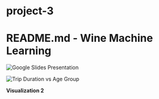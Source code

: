 # project-3
# README.md - Wine Machine Learning

![Google Slides Presentation](https://docs.google.com/presentation/d/1N-f0Op63flI7O2gbPgGN0Pstkd7OkGQKAus4lXZFlB0/edit?usp=sharing)

![Trip Duration vs Age Group](Images/1-Trip-duration-vs-Age-group.png)

**Visualization 2**